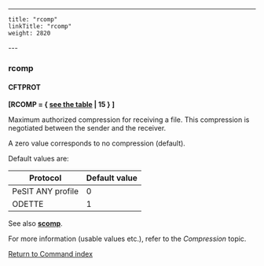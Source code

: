 ---
    title: "rcomp"
    linkTitle: "rcomp"
    weight: 2820
---<span id="rcomp"></span>

### rcomp

#### CFTPROT

****[RCOMP = { <u>see the table</u> &#124; 15 } ]****

Maximum authorized compression for receiving a file.
This compression is negotiated between the sender and the receiver.

A zero value corresponds to no compression (default).

Default values are:


| Protocol  | Default value  |
| --- | --- |
| PeSIT ANY profile | 0 |
| ODETTE  | 1  |


See also ****[scomp](../scomp)****.

For more information (usable values etc.), refer to the *Compression*
topic.

[Return to Command index](../../)
